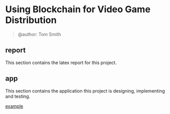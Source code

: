 # Using Blockchain for Video Game Distribution

> @author: Tom Smith

## report

This section contains the latex report for this project.

## app

This section contains the application this project is designing, implementing and testing.

[example](https://betterprogramming.pub/truffle-react-monorepo-with-typescript-4421039d4ba8)